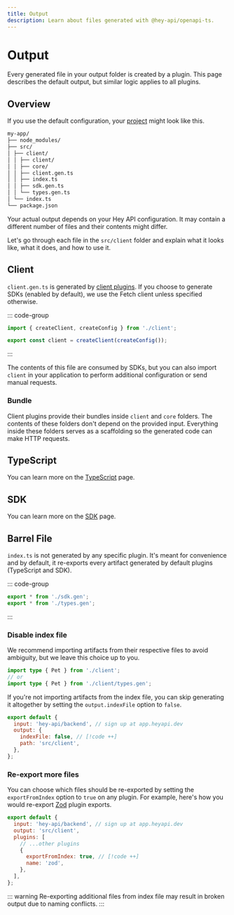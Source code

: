 ```yaml
---
title: Output
description: Learn about files generated with @hey-api/openapi-ts.
---
```


# Output

Every generated file in your output folder is created by a plugin. This page describes the default output, but similar logic applies to all plugins.

## Overview

If you use the default configuration, your [project](https://stackblitz.com/edit/hey-api-example?file=openapi-ts.config.ts,src%2Fclient%2Fschemas.gen.ts,src%2Fclient%2Fsdk.gen.ts,src%2Fclient%2Ftypes.gen.ts) might look like this.

```txt
my-app/
├── node_modules/
├── src/
│ ├── client/
│ │ ├── client/
│ │ ├── core/
│ │ ├── client.gen.ts
│ │ ├── index.ts
│ │ ├── sdk.gen.ts
│ │ └── types.gen.ts
│ └── index.ts
└── package.json
```

Your actual output depends on your Hey API configuration. It may contain a different number of files and their contents might differ.

Let's go through each file in the `src/client` folder and explain what it looks like, what it does, and how to use it.

## Client

`client.gen.ts` is generated by [client plugins](/openapi-ts/clients). If you choose to generate SDKs (enabled by default), we use the Fetch client unless specified otherwise.

::: code-group

```ts [client.gen.ts]
import { createClient, createConfig } from './client';

export const client = createClient(createConfig());
```

:::

The contents of this file are consumed by SDKs, but you can also import `client` in your application to perform additional configuration or send manual requests.

### Bundle

Client plugins provide their bundles inside `client` and `core` folders. The contents of these folders don't depend on the provided input. Everything inside these folders serves as a scaffolding so the generated code can make HTTP requests.

## TypeScript

You can learn more on the [TypeScript](/openapi-ts/plugins/typescript) page.

## SDK

You can learn more on the [SDK](/openapi-ts/plugins/sdk) page.

## Barrel File

`index.ts` is not generated by any specific plugin. It's meant for convenience and by default, it re-exports every artifact generated by default plugins (TypeScript and SDK).

::: code-group

```ts [index.ts]
export * from './sdk.gen';
export * from './types.gen';
```

:::

### Disable index file

We recommend importing artifacts from their respective files to avoid ambiguity, but we leave this choice up to you.

```ts
import type { Pet } from './client';
// or
import type { Pet } from './client/types.gen';
```

If you're not importing artifacts from the index file, you can skip generating it altogether by setting the `output.indexFile` option to `false`.

```js
export default {
  input: 'hey-api/backend', // sign up at app.heyapi.dev
  output: {
    indexFile: false, // [!code ++]
    path: 'src/client',
  },
};
```

### Re-export more files

You can choose which files should be re-exported by setting the `exportFromIndex` option to `true` on any plugin. For example, here's how you would re-export [Zod](/openapi-ts/plugins/zod) plugin exports.

```js
export default {
  input: 'hey-api/backend', // sign up at app.heyapi.dev
  output: 'src/client',
  plugins: [
    // ...other plugins
    {
      exportFromIndex: true, // [!code ++]
      name: 'zod',
    },
  ],
};
```

::: warning
Re-exporting additional files from index file may result in broken output due to naming conflicts.
:::

<!--@include: ../partials/examples.md-->
<!--@include: ../partials/sponsors.md-->
